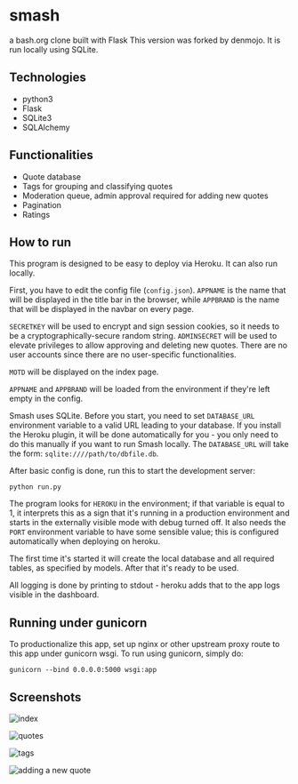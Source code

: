 # smash
a bash.org clone built with Flask
This version was forked by denmojo. It is run locally using SQLite.

## Technologies
- python3
- Flask
- SQLite3
- SQLAlchemy

## Functionalities
- Quote database
- Tags for grouping and classifying quotes
- Moderation queue, admin approval required for adding new quotes
- Pagination
- Ratings

## How to run
This program is designed to be easy to deploy via Heroku. It can also run locally.

First, you have to edit the config file (`config.json`). `APPNAME` is the name that will be displayed in the title bar in the browser, while `APPBRAND` is the name that will be displayed in the navbar on every page.

`SECRETKEY` will be used to encrypt and sign session cookies, so it needs to be a cryptographically-secure random string. `ADMINSECRET` will be used to elevate privileges to allow approving and deleting new quotes. There are no user accounts since there are no user-specific functionalities.

`MOTD` will be displayed on the index page.

`APPNAME` and `APPBRAND` will be loaded from the environment if they're left empty in the config.

Smash uses SQLite. Before you start, you need to set `DATABASE_URL` environment variable to a valid URL leading to your database. If you install the Heroku plugin, it will be done automatically for you - you only need to do this manually if you want to run Smash locally. The `DATABASE_URL` will take the form: `sqlite:////path/to/dbfile.db`.

After basic config is done, run this to start the development server:

```
python run.py
```

The program looks for `HEROKU` in the environment; if that variable is equal to 1, it interprets this as a sign that it's running in a production environment and starts in the externally visible mode with debug turned off. It also needs the `PORT` environment variable to have some sensible value; this is configured automatically when deploying on heroku.

The first time it's started it will create the local database and all required tables, as specified by models. After that it's ready to be used.

All logging is done by printing to stdout - heroku adds that to the app logs visible in the dashboard.

## Running under gunicorn
To productionalize this app, set up nginx or other upstream proxy route to this app under gunicorn wsgi. To run using gunicorn, simply do: 

`gunicorn --bind 0.0.0.0:5000 wsgi:app`

## Screenshots
![index](http://i.imgur.com/VA4NGw4.png)

![quotes](http://i.imgur.com/rlyz1Wa.png)

![tags](http://i.imgur.com/1tMgKkF.png)

![adding a new quote](http://i.imgur.com/BRMsBrU.png)
